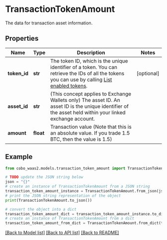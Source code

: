 # TransactionTokenAmount

The data for transaction asset information.

## Properties

Name | Type | Description | Notes
------------ | ------------- | ------------- | -------------
**token_id** | **str** | The token ID, which is the unique identifier of a token. You can retrieve the IDs of all the tokens you can use by calling [List enabled tokens](https://www.cobo.com/developers/v2/api-references/wallets/list-enabled-tokens). | [optional] 
**asset_id** | **str** | (This concept applies to Exchange Wallets only) The asset ID. An asset ID is the unique identifier of the asset held within your linked exchange account. | 
**amount** | **float** | Transaction value (Note that this is an absolute value. If you trade 1.5 BTC, then the value is 1.5)  | 

## Example

```python
from cobo_waas2.models.transaction_token_amount import TransactionTokenAmount

# TODO update the JSON string below
json = "{}"
# create an instance of TransactionTokenAmount from a JSON string
transaction_token_amount_instance = TransactionTokenAmount.from_json(json)
# print the JSON string representation of the object
print(TransactionTokenAmount.to_json())

# convert the object into a dict
transaction_token_amount_dict = transaction_token_amount_instance.to_dict()
# create an instance of TransactionTokenAmount from a dict
transaction_token_amount_from_dict = TransactionTokenAmount.from_dict(transaction_token_amount_dict)
```
[[Back to Model list]](../README.md#documentation-for-models) [[Back to API list]](../README.md#documentation-for-api-endpoints) [[Back to README]](../README.md)


